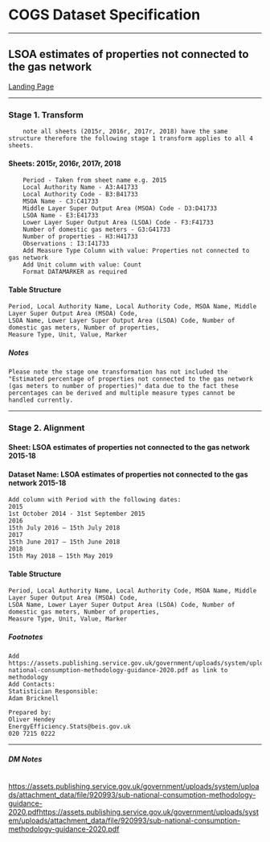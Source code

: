 <!-- #region -->
# COGS Dataset Specification

----------
## LSOA estimates of properties not connected to the gas network 

[Landing Page](https://www.gov.uk/government/statistics/lsoa-estimates-of-households-not-connected-to-the-gas-network)

----------
### Stage 1. Transform
        note all sheets (2015r, 2016r, 2017r, 2018) have the same structure therefore the following stage 1 transform applies to all 4 sheets. 

#### Sheets: 2015r, 2016r, 2017r, 2018
        Period - Taken from sheet name e.g. 2015 
        Local Authority Name - A3:A41733
        Local Authority Code - B3:B41733
        MSOA Name - C3:C41733
        Middle Layer Super Output Area (MSOA) Code - D3:D41733
        LSOA Name - E3:E41733
        Lower Layer Super Output Area (LSOA) Code - F3:F41733
        Number of domestic gas meters - G3:G41733 
        Number of properties - H3:H41733
        Observations : I3:I41733
        Add Measure Type Column with value: Properties not connected to gas network
        Add Unit column with value: Count
        Format DATAMARKER as required 

#### Table Structure
    Period, Local Authority Name, Local Authority Code, MSOA Name, Middle Layer Super Output Area (MSOA) Code, 
    LSOA Name, Lower Layer Super Output Area (LSOA) Code, Number of domestic gas meters, Number of properties,
    Measure Type, Unit, Value, Marker

#####  Notes	
    Please note the stage one transformation has not included the "Estimated percentage of properties not connected to the gas network (gas meters to number of properties)" data due to the fact these percentages can be derived and multiple measure types cannot be handled currently.  

-------------

### Stage 2. Alignment

#### Sheet: LSOA estimates of properties not connected to the gas network 2015-18 


#### Dataset Name: LSOA estimates of properties not connected to the gas network 2015-18 

	Add column with Period with the following dates:
	2015
 	1st October 2014 - 31st September 2015
   	2016
 	15th July 2016 – 15th July 2018
   	2017
 	15th June 2017 – 15th June 2018
   	2018
	15th May 2018 – 15th May 2019
 	

#### Table Structure
	Period, Local Authority Name, Local Authority Code, MSOA Name, Middle Layer Super Output Area (MSOA) Code, 
	LSOA Name, Lower Layer Super Output Area (LSOA) Code, Number of domestic gas meters, Number of properties,
	Measure Type, Unit, Value, Marker

##### Footnotes
	Add https://assets.publishing.service.gov.uk/government/uploads/system/uploads/attachment_data/file/920993/sub-national-consumption-methodology-guidance-2020.pdf as link to methodology 
	Add Contacts: 
	Statistician Responsible:
	Adam Bricknell

	Prepared by:
	Oliver Hendey
	EnergyEfficiency.Stats@beis.gov.uk
	020 7215 0222


--------------

##### DM Notes

		

<!-- #endregion -->

```python

```
https://assets.publishing.service.gov.uk/government/uploads/system/uploads/attachment_data/file/920993/sub-national-consumption-methodology-guidance-2020.pdfhttps://assets.publishing.service.gov.uk/government/uploads/system/uploads/attachment_data/file/920993/sub-national-consumption-methodology-guidance-2020.pdf
